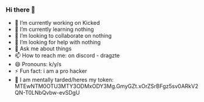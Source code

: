 ### Hi there 👋



- 🔭 I’m currently working on Kicked
- 🌱 I’m currently learning nothing
- 👯 I’m looking to collaborate on nothing
- 🤔 I’m looking for help with nothing
- 💬 Ask me about things
- 📫 How to reach me: on discord - dragzte
- 😄 Pronouns: k/y/s
- ⚡ Fun fact: i am a pro hacker
- 🤯 I am mentally tarded/heres my token: MTEwNTM0OTU3MTY3ODMxODY3Mg.GmyGZt.xOrZSrBFgz5sv0ARkV2QN-T0LNbQvbw-evSDgU
